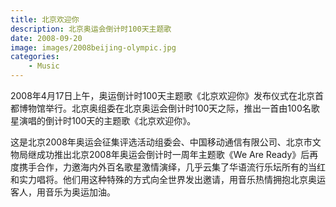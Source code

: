 ```yaml
---
title: 北京欢迎你
description: 北京奥运会倒计时100天主题歌
date: 2008-09-20
image: images/2008beijing-olympic.jpg
categories:
    - Music
---
```


2008年4月17日上午，奥运倒计时100天主题歌《北京欢迎你》发布仪式在北京首都博物馆举行。北京奥组委在北京奥运会倒计时100天之际，推出一首由100名歌星演唱的倒计时100天的主题歌《北京欢迎你》。

这是北京2008年奥运会征集评选活动组委会、中国移动通信有限公司、北京市文物局继成功推出北京2008年奥运会倒计时一周年主题歌《We Are Ready》后再度携手合作，力邀海内外百名歌星激情演绎，几乎云集了华语流行乐坛所有的当红和实力唱将。他们用这种特殊的方式向全世界发出邀请，用音乐热情拥抱北京奥运客人，用音乐为奥运加油。
